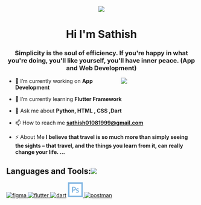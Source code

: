 
<p align="center">
    <img width="200" src="https://user-images.githubusercontent.com/95607404/164970224-a8d3fcea-82a9-40a2-ae2c-b78d05e09bc7.gif">

</p>

<h1 align="center">Hi  I'm Sathish </h1>
<h3 align="center"> Simplicity is the soul of efficiency. If you're happy in what you're doing, you'll like yourself, you'll have inner peace. (App and Web Development)</h3>

 <img src ="https://user-images.githubusercontent.com/95605767/164980675-42b7a114-d4dc-430d-bd97-0c00fb480ab6.gif
" width="200" align="right"/>

- 🔭 I’m currently working on **App Development**

- 🌱 I’m currently learning **Flutter Framework**

- 💬 Ask me about **Python, HTML , CSS ,Dart**

- 📫 How to reach me **sathish01081999@gmail.com**

- ⚡ About Me **I believe that travel is so much more than simply seeing the sights – that travel, and the things you learn from it, can really change your life.
...**

<h2>  Languages and Tools:<img src = "https://media2.giphy.com/media/QssGEmpkyEOhBCb7e1/giphy.gif?cid=ecf05e47a0n3gi1bfqntqmob8g9aid1oyj2wr3ds3mg700bl&rid=giphy.gif" width = 32px> </h2>


<p align="left"> <a href="https://www.figma.com/" target="_blank" rel="noreferrer"> <img src="https://www.vectorlogo.zone/logos/figma/figma-icon.svg" alt="figma" width="40" height="40"/> </a> <a href="https://flutter.dev" target="_blank" rel="noreferrer"> <img src="https://www.vectorlogo.zone/logos/flutterio/flutterio-icon.svg" alt="flutter" width="40" height="40"/> 
 <img src="https://www.vectorlogo.zone/logos/dartlang/dartlang-icon.svg" alt="dart" width="40" height="40"/></a> <a href="https://www.adobe.com/in/products/illustrator.html" target="_blank" rel="noreferrer">  </a> <a href="https://www.photoshop.com/en" target="_blank" rel="noreferrer"> <img src="https://raw.githubusercontent.com/devicons/devicon/master/icons/photoshop/photoshop-line.svg" alt="photoshop" width="40" height="40"/> 
  <img src="https://www.vectorlogo.zone/logos/getpostman/getpostman-icon.svg" alt="postman" width="40" height="40"/></a> </p>
